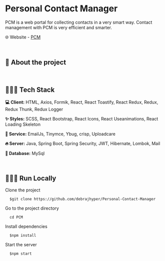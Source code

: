 # Personal Contact Manager

PCM is a web portal for collecting contacts in a very smart way. Contact management with PCM is very efficient and smarter.

🌐 Website - [PCM](https://pcm.vercel.app/)

<br/>

## 📑 About the project

<br/>

## 👨🏻‍💻 Tech Stack

**💻 Client:** HTML, Axios, Formik, React, React Toastify, React Redux, Redux, Redux Thunk, Redux Logger

**✨ Styles:** SCSS, React Bootstrap, React Icons, React Useanimations, React Loading Skeleton

**🔌 Service:** EmailJs, Tinymce, Ybug, crisp, Uploadcare

**🔥 Server:** Java, Spring Boot, Spring Security, JWT, Hibernate, Lombok, Mail

**📂 Database:** MySql

<br/>

## 🏃🏻‍♂️ Run Locally

Clone the project
```
  $git clone https://github.com/debrajhyper/Personal-Contact-Manager
```

Go to the project directory
```
  cd PCM
```

Install dependencies
```
  $npm install
```

Start the server
```
  $npm start
```

<br/>